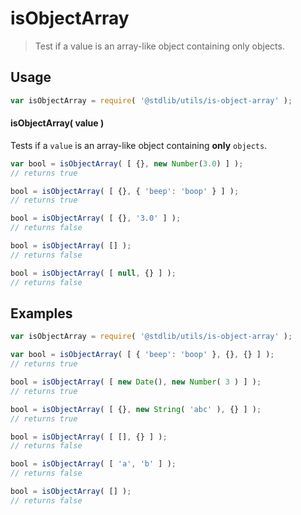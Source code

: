 # isObjectArray

> Test if a value is an array-like object containing only objects.

<section class="usage">

## Usage

``` javascript
var isObjectArray = require( '@stdlib/utils/is-object-array' );
```

#### isObjectArray( value )

Tests if a `value` is an array-like object containing __only__ `objects`.

``` javascript
var bool = isObjectArray( [ {}, new Number(3.0) ] );
// returns true

bool = isObjectArray( [ {}, { 'beep': 'boop' } ] );
// returns true

bool = isObjectArray( [ {}, '3.0' ] );
// returns false

bool = isObjectArray( [] );
// returns false

bool = isObjectArray( [ null, {} ] );
// returns false
```

<!-- </usage> -->

<section class="examples">

## Examples

``` javascript
var isObjectArray = require( '@stdlib/utils/is-object-array' );

var bool = isObjectArray( [ { 'beep': 'boop' }, {}, {} ] );
// returns true

bool = isObjectArray( [ new Date(), new Number( 3 ) ] );
// returns true

bool = isObjectArray( [ {}, new String( 'abc' ), {} ] );
// returns true

bool = isObjectArray( [ [], {} ] );
// returns false

bool = isObjectArray( [ 'a', 'b' ] );
// returns false

bool = isObjectArray( [] );
// returns false
```

<!-- </examples> -->


<section class="links">

<!-- </links> -->
